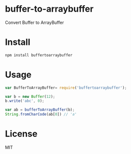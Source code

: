 # buffer-to-arraybuffer

Convert Buffer to ArrayBuffer

# Install

```bash
npm install buffertoarraybuffer
```

# Usage

```javascript
var BufferToArrayBuffer= require('buffertoarraybuffer');

var b = new Buffer(12);
b.write('abc', 0);

var ab = bufferToArrayBuffer(b);
String.fromCharCode(ab[0]) // 'a'
```

# License

MIT
